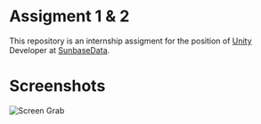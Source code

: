 # Assigment 1 & 2
This repository is an internship assigment for the position of [Unity](https://en.wikipedia.org/wiki/Unity_(game_engine)) Developer at [SunbaseData](https://www.sunbasedata.com/).

# Screenshots
![Screen Grab](https://imgur.com/aTHazpy.gif)